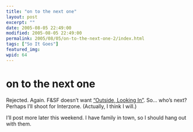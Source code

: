 ```yaml
---
title: "on to the next one"
layout: post
excerpt: ""
date: 2005-08-05 22:49:00
modified: 2005-08-05 22:49:00
permalink: 2005/08/05/on-to-the-next-one-2/index.html
tags: ["So It Goes"]
featured_img: 
wpid: 64
---
```


# on to the next one

Rejected. Again. F&amp;SF doesn’t want [“Outside, Looking In”](http://pjohanneson.dotgeek.org/blog/index.php/13). So… who’s next? Perhaps I’ll shoot for Interzone. (Actually, I think I will.)

I’ll post more later this weekend. I have family in town, so I should hang out with them.